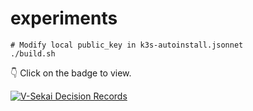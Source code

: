 # experiments


```
# Modify local public_key in k3s-autoinstall.jsonnet 
./build.sh
```


👇 Click on the badge to view.

[![V-Sekai Decision Records](https://V-Sekai.github.io/k3s-auto-start-gitops/log4brains/badge.svg)](https://V-Sekai.github.io/k3s-auto-start-gitops/log4brains/)


